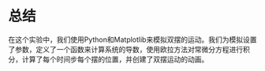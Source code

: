 # 总结

在这个实验中，我们使用Python和Matplotlib来模拟双摆的运动。我们为模拟设置了参数，定义了一个函数来计算系统的导数，使用欧拉方法对常微分方程进行积分，计算了每个时间步每个摆的位置，并创建了双摆运动的动画。
